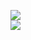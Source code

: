 [![](https://img.shields.io/badge/Made%20With-Github%20Spray-lightgrey.svg?style=for-the-badge&logo=github)](https://github.com/Annihil/github-spray#24745)  
[![](https://i.imgur.com/2DrTn0Z.gif)](https://github.com/Annihil/github-spray)